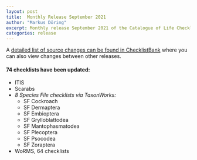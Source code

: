 ```yaml
---
layout: post
title:  Monthly Release September 2021
author: "Markus Döring"
excerpt: Monthly release September 2021 of the Catalogue of Life Checklist
categories: release
---
```


A [detailed list of source changes can be found in ChecklistBank](https://data.catalogueoflife.org/dataset/2344/sourcemetrics?hideUnchanged=true&releaseKey=2332) where you can also view changes between other releases.

#### 74 checklists have been updated:
* ITIS
* Scarabs
* _8 Species File checklists via TaxonWorks:_
  * SF Cockroach 
  * SF Dermaptera 
  * SF Embioptera 
  * SF Grylloblattodea 
  * SF Mantophasmatodea 
  * SF Plecoptera 
  * SF Psocodea 
  * SF Zoraptera
* WoRMS, 64 checklists
